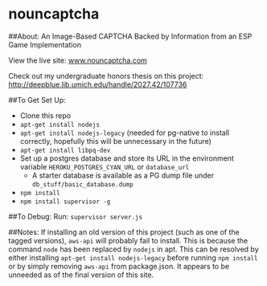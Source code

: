 nouncaptcha
===========

##About:
An Image-Based CAPTCHA Backed by Information from an ESP Game Implementation

View the live site: www.nouncaptcha.com

Check out my undergraduate honors thesis on this project: http://deepblue.lib.umich.edu/handle/2027.42/107736


##To Get Set Up:
* Clone this repo
* ```apt-get install nodejs```
* ```apt-get install nodejs-legacy``` (needed for pg-native to install correctly, hopefully this will be unnecessary in the future)
* ```apt-get install libpq-dev```
* Set up a postgres database and store its URL in the environment variable ```HEROKU_POSTGRES_CYAN_URL``` or ```database_url```
   * A starter database is available as a PG dump file under ```db_stuff/basic_database.dump```
* ```npm install```
* ```npm install supervisor -g```

##To Debug:
Run: 
```supervisor server.js```

##Notes:
If installing an old version of this project (such as one of the tagged versions), ```aws-api``` will probably fail to install. 
This is because the command ```node``` has been replaced by ```nodejs``` in apt. 
This can be resolved by either installing ```apt-get install nodejs-legacy``` before running ```npm install``` or by simply removing ```aws-api``` from package.json. 
It appears to be unneeded as of the final version of this site.
